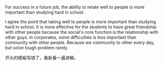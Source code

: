 For success in a future job, the ability to relate well to people is more important than studying hard in school.  

I agree the point that taking well to people is more important than studying hard in school. It is more effective for the students to have great friendship with other people because the social's core function is the relationship with other guys. in corporates, solve difficulties is less important than community with other people. Because we community to other every day, but solve tough problem rarely.

开头的模板写错了，重新看一遍讲解。
